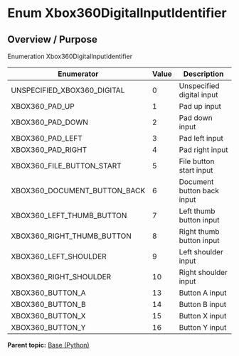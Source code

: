 # Enum Xbox360DigitalInputIdentifier

## Overview / Purpose

Enumeration Xbox360DigitalInputIdentifier

|Enumerator|Value|Description|
|----------|-----|-----------|
|UNSPECIFIED\_XBOX360\_DIGITAL|0|Unspecified digital input|
|XBOX360\_PAD\_UP|1|Pad up input|
|XBOX360\_PAD\_DOWN|2|Pad down input|
|XBOX360\_PAD\_LEFT|3|Pad left input|
|XBOX360\_PAD\_RIGHT|4|Pad right input|
|XBOX360\_FILE\_BUTTON\_START|5|File button start input|
|XBOX360\_DOCUMENT\_BUTTON\_BACK|6|Document button back input|
|XBOX360\_LEFT\_THUMB\_BUTTON|7|Left thumb button input|
|XBOX360\_RIGHT\_THUMB\_BUTTON|8|Right thumb button input|
|XBOX360\_LEFT\_SHOULDER|9|Left shoulder input|
|XBOX360\_RIGHT\_SHOULDER|10|Right shoulder input|
|XBOX360\_BUTTON\_A|13|Button A input|
|XBOX360\_BUTTON\_B|14|Button B input|
|XBOX360\_BUTTON\_X|15|Button X input|
|XBOX360\_BUTTON\_Y|16|Button Y input|

**Parent topic:** [Base \(Python\)](../../summary_pages/Base.md)

